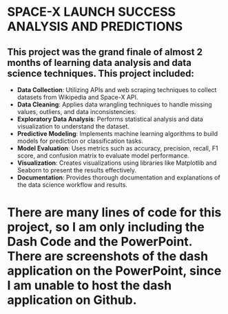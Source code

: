# SPACE-X LAUNCH SUCCESS ANALYSIS AND PREDICTIONS
## This project was the grand finale of almost 2 months of learning data analysis and data science techniques. This project included:
- **Data Collection**: Utilizing APIs and web scraping techniques to collect datasets from Wikipedia and Space-X API.
- **Data Cleaning**: Applies data wrangling techniques to handle missing values, outliers, and data inconsistencies.
- **Exploratory Data Analysis**: Performs statistical analysis and data visualization to understand the dataset.
- **Predictive Modeling**: Implements machine learning algorithms to build models for prediction or classification tasks.
- **Model Evaluation**: Uses metrics such as accuracy, precision, recall, F1 score, and confusion matrix to evaluate model performance.
- **Visualization**: Creates visualizations using libraries like Matplotlib and Seaborn to present the results effectively.
- **Documentation**: Provides thorough documentation and explanations of the data science workflow and results.

# There are many lines of code for this project, so I am only including the Dash Code and the PowerPoint. There are screenshots of the dash application on the PowerPoint, since I am unable to host the dash application on Github.

